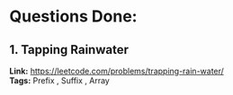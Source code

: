 # Questions Done:

## 1. Tapping Rainwater      
**Link:** https://leetcode.com/problems/trapping-rain-water/         
**Tags:** Prefix , Suffix , Array  